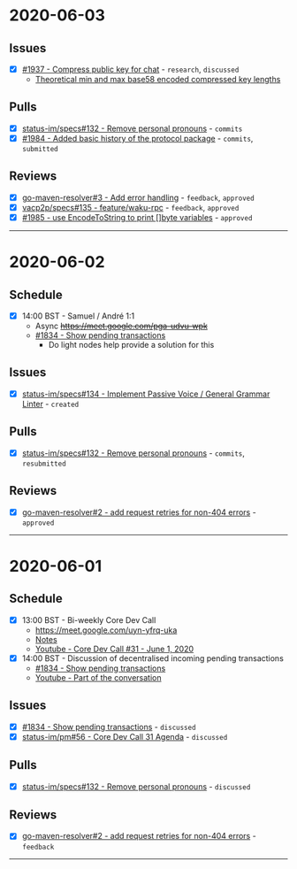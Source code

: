 # 2020-06-03

## Issues

- [x] [#1937 - Compress public key for chat](https://github.com/status-im/status-go/issues/1937) - `research`, `discussed`
   - [Theoretical min and max base58 encoded compressed key lengths](https://github.com/status-im/status-go/issues/1937#issuecomment-638286734)

## Pulls

- [x] [status-im/specs#132 - Remove personal pronouns](https://github.com/status-im/specs/pull/132/) - `commits`
- [x] [#1984 - Added basic history of the protocol package](https://github.com/status-im/status-go/pull/1984) - `commits`, `submitted` 

## Reviews

- [x] [go-maven-resolver#3 - Add error handling](https://github.com/status-im/go-maven-resolver/pull/3) - `feedback`, `approved`
- [x] [vacp2p/specs#135 - feature/waku-rpc](https://github.com/vacp2p/specs/pull/135) - `feedback`, `approved`
- [x] [#1985 - use EncodeToString to print []byte variables](https://github.com/status-im/status-go/pull/1985) - `approved`

---

# 2020-06-02

## Schedule

- [x] 14:00 BST - Samuel / André 1:1
   - Async ~~https://meet.google.com/pga-udvu-wpk~~
   - [#1834 - Show pending transactions](https://github.com/status-im/status-go/issues/1834)
     - Do light nodes help provide a solution for this

## Issues

- [x] [status-im/specs#134 - Implement Passive Voice / General Grammar Linter](https://github.com/status-im/specs/issues/134) - `created`

## Pulls

- [x] [status-im/specs#132 - Remove personal pronouns](https://github.com/status-im/specs/pull/132/) - `commits`, `resubmitted` 

## Reviews

- [x] [go-maven-resolver#2 - add request retries for non-404 errors](https://github.com/status-im/go-maven-resolver/pull/2) - `approved`

---

# 2020-06-01

## Schedule

- [x] 13:00 BST - Bi-weekly Core Dev Call
   - https://meet.google.com/uyn-yfrq-uka
   - [Notes](https://notes.status.im/core-dev-call_31?both)
   - [Youtube - Core Dev Call #31 - June 1, 2020](https://www.youtube.com/watch?v=yEKMJ1cdfRg)
- [x] 14:00 BST - Discussion of decentralised incoming pending transactions
  - [#1834 - Show pending transactions](https://github.com/status-im/status-go/issues/1834)
  - [Youtube - Part of the conversation](https://youtu.be/yEKMJ1cdfRg?t=2784)

## Issues

- [x] [#1834 - Show pending transactions](https://github.com/status-im/status-go/issues/1834) - `discussed`
- [x] [status-im/pm#56 - Core Dev Call 31 Agenda](https://github.com/status-im/pm/issues/56) - `discussed`

## Pulls

- [x] [status-im/specs#132 - Remove personal pronouns](https://github.com/status-im/specs/pull/132/) - `discussed`

## Reviews

- [x] [go-maven-resolver#2 - add request retries for non-404 errors](https://github.com/status-im/go-maven-resolver/pull/2) - `feedback`

---